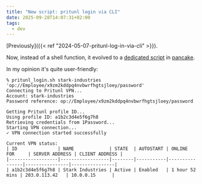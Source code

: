 ```yaml
---
title: "New script: pritunl login via CLI"
date: 2025-09-28T14:07:31+02:00
tags:
  - dev
---
```


[Previously]({{< ref "2024-05-07-pritunl-log-in-via-cli" >}}).

Now, instead of a shell function, it evolved to a [dedicated
script](https://github.com/thiagowfx/pancake/tree/7d35c10b4f8cccd61142bbca7a5d01e81cd5feed/pritunl_login)
in [pancake](https://github.com/thiagowfx/pancake).

In my opinion it's quite user-friendly:

```
% pritunl_login.sh stark-industries 'op://Employee/x9zm2kddpq4nvbwrfhgtsjloey/password'
Connecting to Pritunl VPN...
Account: stark-industries
Password reference: op://Employee/x9zm2kddpq4nvbwrfhgtsjloey/password

Getting Pritunl profile ID...
Using profile ID: a1b2c3d4e5f6g7h8
Retrieving credentials from 1Password...
Starting VPN connection...
✓ VPN connection started successfully

Current VPN status:
| ID               | NAME             | STATE  | AUTOSTART | ONLINE FOR     | SERVER ADDRESS | CLIENT ADDRESS |
|------------------|------------------|--------|-----------|----------------|----------------|----------------|
| a1b2c3d4e5f6g7h8 | Stark Industries | Active | Enabled   | 1 hour 52 mins | 203.0.113.42   | 10.0.0.15      |
```
